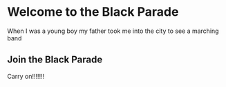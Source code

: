 # Welcome to the Black Parade

When I was a young boy my father took me into the city to see a marching band

## Join the Black Parade

Carry on!!!!!!!
